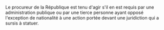 Le procureur de la République est tenu d'agir s'il en est requis par une administration publique ou par une tierce personne ayant opposé l'exception de nationalité à une action portée devant une juridiction qui a sursis à statuer.